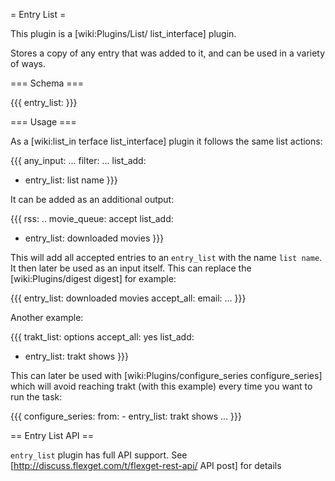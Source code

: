 = Entry List =

This plugin is a [wiki:Plugins/List/ list_interface] plugin.

Stores a copy of any entry that was added to it, and can be used in a variety of ways. 

=== Schema ===

{{{
entry_list: <NAME>
}}}

=== Usage ===

As a [wiki:list_in
terface list_interface] plugin it follows the same list actions:

{{{
any_input: ...
filter: ...
list_add: 
  - entry_list: list name
}}}

It can be added as an additional output:

{{{
rss: ..
movie_queue: accept
list_add:
  - entry_list: downloaded movies
}}}

This will add all accepted entries to an `entry_list` with the name `list name`. It then later be used as an input itself. This can replace the [wiki:Plugins/digest digest] for example:

{{{
entry_list: downloaded movies
accept_all:
email: ...
}}}


Another example:

{{{
trakt_list: options
accept_all: yes
list_add:
  - entry_list: trakt shows
}}}

This can later be used with [wiki:Plugins/configure_series configure_series] which will avoid reaching trakt (with this example) every time you want to run the task:

{{{
configure_series:
  from:
    - entry_list: trakt shows
  ...
}}}

== Entry List API ==

`entry_list` plugin has full API support. See [http://discuss.flexget.com/t/flexget-rest-api/ API post] for details